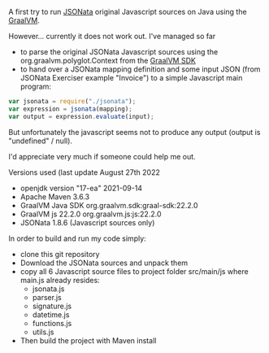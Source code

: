 A first try to run [JSONata](https://jsonata.org/) original Javascript sources on Java using the [GraalVM](https://www.graalvm.org/).

However... currently it does not work out.
I've managed so far
- to parse the original JSONata Javascript sources using the org.graalvm.polyglot.Context from the [GraalVM SDK](https://www.graalvm.org/sdk/javadoc/)
- to hand over a JSONata mapping definition and some input JSON
  (from JSONata Exerciser example "Invoice") to a simple
  Javascript main program:

```javascript
var jsonata = require("./jsonata");
var expression = jsonata(mapping);
var output = expression.evaluate(input);
```

But unfortunately the javascript seems not to produce any output
(output is "undefined" / null).

I'd appreciate very much if someone could help me out.

Versions used (last update August 27th 2022
- openjdk version "17-ea" 2021-09-14
- Apache Maven 3.6.3
- GraalVM Java SDK org.graalvm.sdk:graal-sdk:22.2.0
- GraalVM js 22.2.0 org.graalvm.js:js:22.2.0
- JSONata 1.8.6 (Javascript sources only)

In order to build and run my code simply:
- clone this git repository
- Download the JSONata sources and unpack them
- copy all 6 Javascript source files to project folder 
  src/main/js where main.js already resides:
    - jsonata.js
    - parser.js
    - signature.js
    - datetime.js
    - functions.js
    - utils.js
- Then build the project with Maven install
